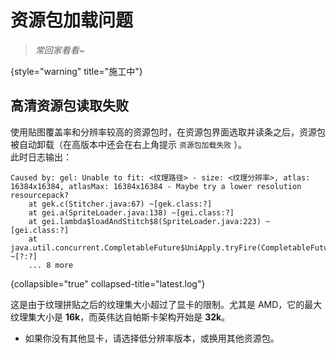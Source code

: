 # 资源包加载问题

> _常回家看看~_
> 
{style="warning" title="施工中"}

## 高清资源包读取失败

使用贴图覆盖率和分辨率较高的资源包时，在资源包界面选取并读条之后，资源包被自动卸载（在高版本中还会在右上角提示 `资源包加载失败` ）。  
此时日志输出：
```
Caused by: gel: Unable to fit: <纹理路径> - size: <纹理分辨率>, atlas: 16384x16384, atlasMax: 16384x16384 - Maybe try a lower resolution resourcepack?
	at gek.c(Stitcher.java:67) ~[gek.class:?]
	at gei.a(SpriteLoader.java:138) ~[gei.class:?]
	at gei.lambda$loadAndStitch$8(SpriteLoader.java:223) ~[gei.class:?]
	at java.util.concurrent.CompletableFuture$UniApply.tryFire(CompletableFuture.java:646) ~[?:?]
	... 8 more
```
{collapsible="true" collapsed-title="latest.log"}

这是由于纹理拼贴之后的纹理集大小超过了显卡的限制。尤其是 AMD，它的最大纹理集大小是 **16k**，而英伟达自帕斯卡架构开始是 **32k**。

- 如果你没有其他显卡，请选择低分辨率版本，或换用其他资源包。
